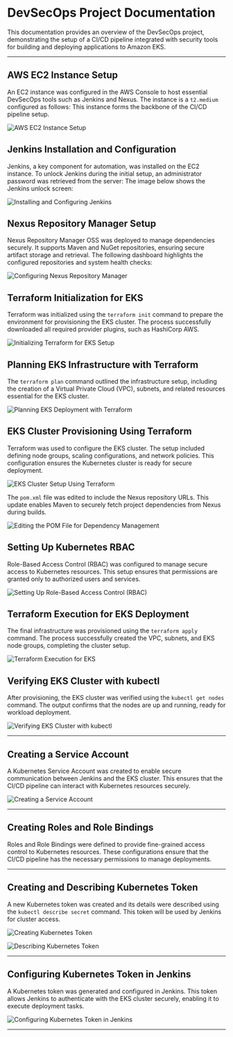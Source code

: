 # DevSecOps Project Documentation

This documentation provides an overview of the DevSecOps project, demonstrating the setup of a CI/CD pipeline integrated with security tools for building and deploying applications to Amazon EKS.

---

## AWS EC2 Instance Setup

An EC2 instance was configured in the AWS Console to host essential DevSecOps tools such as Jenkins and Nexus. The instance is a `t2.medium` configured as follows:
This instance forms the backbone of the CI/CD pipeline setup.

![AWS EC2 Instance Setup](images/1-aws-setup-instances.png)


## Jenkins Installation and Configuration

Jenkins, a key component for automation, was installed on the EC2 instance. To unlock Jenkins during the initial setup, an administrator password was retrieved from the server:
The image below shows the Jenkins unlock screen:

![Installing and Configuring Jenkins](images/2-install-jenkins.png)


## Nexus Repository Manager Setup

Nexus Repository Manager OSS was deployed to manage dependencies securely. It supports Maven and NuGet repositories, ensuring secure artifact storage and retrieval. The following dashboard highlights the configured repositories and system health checks:

![Configuring Nexus Repository Manager](images/3-configure-nexus.png)

## Terraform Initialization for EKS

Terraform was initialized using the `terraform init` command to prepare the environment for provisioning the EKS cluster. The process successfully downloaded all required provider plugins, such as HashiCorp AWS.

![Initializing Terraform for EKS Setup](images/4-terraform-init-EKS.png)

## Planning EKS Infrastructure with Terraform

The `terraform plan` command outlined the infrastructure setup, including the creation of a Virtual Private Cloud (VPC), subnets, and related resources essential for the EKS cluster.

![Planning EKS Deployment with Terraform](images/5-terraform-plan.png)

## EKS Cluster Provisioning Using Terraform

Terraform was used to configure the EKS cluster. The setup included defining node groups, scaling configurations, and network policies. This configuration ensures the Kubernetes cluster is ready for secure deployment.

![EKS Cluster Setup Using Terraform](images/6-eks-setup-with-terraform.png)


The `pom.xml` file was edited to include the Nexus repository URLs. This update enables Maven to securely fetch project dependencies from Nexus during builds.

![Editing the POM File for Dependency Management](images/8-edit-pom-xml.png)

## Setting Up Kubernetes RBAC

Role-Based Access Control (RBAC) was configured to manage secure access to Kubernetes resources. This setup ensures that permissions are granted only to authorized users and services.

![Setting Up Role-Based Access Control (RBAC)](images/8-setup-RBAC.png)

## Terraform Execution for EKS Deployment

The final infrastructure was provisioned using the `terraform apply` command. The process successfully created the VPC, subnets, and EKS node groups, completing the cluster setup.

![Terraform Execution for EKS](images/9-terraform-eks.png)

## Verifying EKS Cluster with kubectl

After provisioning, the EKS cluster was verified using the `kubectl get nodes` command. The output confirms that the nodes are up and running, ready for workload deployment.

![Verifying EKS Cluster with kubectl](images/10-kubectl-get-nodes-working.png)

---

## Creating a Service Account

A Kubernetes Service Account was created to enable secure communication between Jenkins and the EKS cluster. This ensures that the CI/CD pipeline can interact with Kubernetes resources securely.

![Creating a Service Account](images/11-create-a-service-account.png)

---

## Creating Roles and Role Bindings

Roles and Role Bindings were defined to provide fine-grained access control to Kubernetes resources. These configurations ensure that the CI/CD pipeline has the necessary permissions to manage deployments.

---

## Creating and Describing Kubernetes Token

A new Kubernetes token was created and its details were described using the `kubectl describe secret` command. This token will be used by Jenkins for cluster access.

![Creating Kubernetes Token](images/13-create-a-token.png)

![Describing Kubernetes Token](images/14-describe-token.png)

---

## Configuring Kubernetes Token in Jenkins

A Kubernetes token was generated and configured in Jenkins. This token allows Jenkins to authenticate with the EKS cluster securely, enabling it to execute deployment tasks.

![Configuring Kubernetes Token in Jenkins](images/13-configure-k8-token.png)

---



